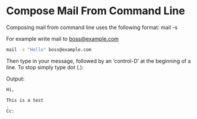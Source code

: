 # Compose Mail From Command Line

Composing mail from command line uses the following format: mail -s <mailaddess>

For example write mail to boss@example.com
```bash
mail -s "Hello" boss@example.com
```

Then type in your message, followed by an ‘control-D’ at the beginning of a line. To stop simply type dot (.):

Output:
```bash
Hi,

This is a test
.
Cc: 
```

